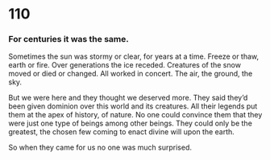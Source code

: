 # 110

### For centuries it was the same.

Sometimes the sun was stormy or clear, for years at a time. Freeze or thaw, earth or fire. Over generations the ice receded. Creatures of the snow moved or died or changed. All worked in concert. The air, the ground, the sky.

But we were here and they thought we deserved more. They said they’d been given dominion over this world and its creatures. All their legends put them at the apex of history, of nature. No one could convince them that they were just one type of beings among other beings. They could only be the greatest, the chosen few coming to enact divine will upon the earth.

So when they came for us no one was much surprised. 